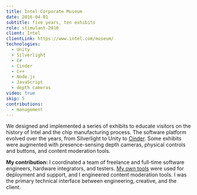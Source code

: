 ```yaml
---
title: Intel Corporate Museum
date: 2016-04-01
subtitle: five years, ten exhibits
role: stimulant-2010
client: Intel
clientLink: https://www.intel.com/museum/
technologies:
  - Unity
  - Silverlight
  - C#
  - Cinder
  - C++
  - Node.js
  - JavaScript
  - depth cameras
video: true
skip: 5
contributions:
  - management
---
```


We designed and implemented a series of exhibits to educate visitors on the history of Intel and the chip manufacturing process. The software platform evolved over the years, from Silverlight to Unity to [Cinder](https://www.libcinder.org/). Some exhibits were augmented with presence-sensing depth cameras, physical controls and buttons, and content moderation tools.

**My contribution:** I coordinated a team of freelance and full-time software engineers, hardware integrators, and testers. [My own tools](/projects/ampm) were used for deployment and support, and I engineered content moderation tools. I was the primary technical interface between engineering, creative, and the client.
